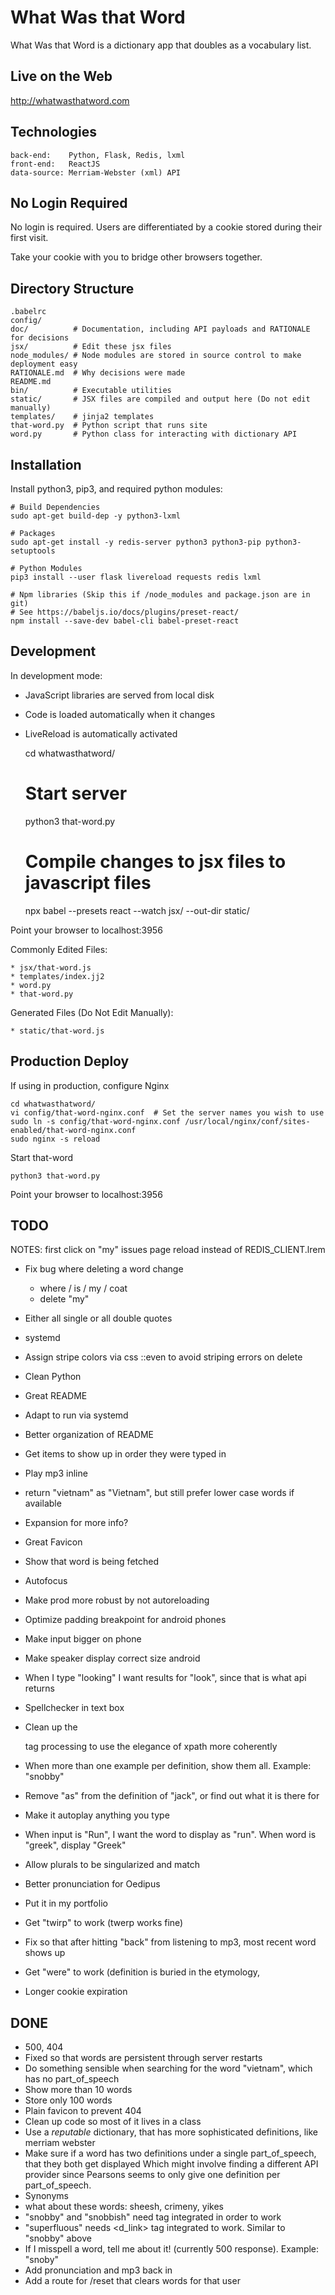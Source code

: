 What Was that Word
==================

What Was that Word is a dictionary app that doubles as a vocabulary list.


Live on the Web
---------------

http://whatwasthatword.com


Technologies
------------

    back-end:    Python, Flask, Redis, lxml
    front-end:   ReactJS
    data-source: Merriam-Webster (xml) API


No Login Required
-----------------

No login is required. Users are differentiated by a cookie stored during their first visit.

Take your cookie with you to bridge other browsers together.


Directory Structure
-------------------

    .babelrc
    config/
    doc/          # Documentation, including API payloads and RATIONALE for decisions
    jsx/          # Edit these jsx files
    node_modules/ # Node modules are stored in source control to make deployment easy
    RATIONALE.md  # Why decisions were made
    README.md
    bin/          # Executable utilities
    static/       # JSX files are compiled and output here (Do not edit manually)
    templates/    # jinja2 templates
    that-word.py  # Python script that runs site
    word.py       # Python class for interacting with dictionary API


Installation
------------

Install python3, pip3, and required python modules:

    # Build Dependencies
    sudo apt-get build-dep -y python3-lxml

    # Packages
    sudo apt-get install -y redis-server python3 python3-pip python3-setuptools

    # Python Modules
    pip3 install --user flask livereload requests redis lxml

    # Npm libraries (Skip this if /node_modules and package.json are in git)
    # See https://babeljs.io/docs/plugins/preset-react/
    npm install --save-dev babel-cli babel-preset-react





Development
-----------



In development mode:

  * JavaScript libraries are served from local disk
  * Code is loaded automatically when it changes
  * LiveReload is automatically activated

    cd whatwasthatword/

    # Start server
    python3 that-word.py

    # Compile changes to jsx files to javascript files
    npx babel --presets react --watch jsx/ --out-dir static/

Point your browser to localhost:3956


Commonly Edited Files:

    * jsx/that-word.js
    * templates/index.jj2
    * word.py
    * that-word.py

Generated Files (Do Not Edit Manually):

    * static/that-word.js


Production Deploy
-----------------

If using in production, configure Nginx

    cd whatwasthatword/
    vi config/that-word-nginx.conf  # Set the server names you wish to use
    sudo ln -s config/that-word-nginx.conf /usr/local/nginx/conf/sites-enabled/that-word-nginx.conf
    sudo nginx -s reload

Start that-word

    python3 that-word.py

Point your browser to localhost:3956


TODO
----

  NOTES:  first click on "my" issues page reload instead of REDIS_CLIENT.lrem
  * Fix bug where deleting a word change
    - where / is / my / coat
    - delete "my"
  * Either all single or all double quotes
  * systemd


  * Assign stripe colors via css ::even to avoid striping errors on delete
  * Clean Python
  * Great README
  * Adapt to run via systemd
  * Better organization of README
  * Get items to show up in order they were typed in


  * Play mp3 inline
  * return "vietnam" as "Vietnam", but still prefer lower case words if available
  * Expansion for more info?
  * Great Favicon
  * Show that word is being fetched
  * Autofocus
  * Make prod more robust by not autoreloading
  * Optimize padding breakpoint for android phones
  * Make input bigger on phone
  * Make speaker display correct size android
  * When I type "looking" I want results for "look", since that is what api returns
  * Spellchecker in text box
  * Clean up the <dt> tag processing to use the elegance of xpath more coherently
  * When more than one example per definition, show them all. Example: "snobby"
  * Remove "as" from the definition of "jack", or find out what it is there for
  * Make it autoplay anything you type
  * When input is "Run", I want the word to display as "run". When word is "greek", display "Greek"
  * Allow plurals to be singularized and match
  * Better pronunciation for Oedipus
  * Put it in my portfolio
  * Get "twirp" to work (twerp works fine)
  * Fix so that after hitting "back" from listening to mp3, most recent word shows up
  * Get "were" to work (definition is buried in the etymology,
  * Longer cookie expiration

DONE
----
  * 500, 404
  * Fixed so that words are persistent through server restarts
  * Do something sensible when searching for the word "vietnam", which has no part_of_speech
  * Show more than 10 words
  * Store only 100 words
  * Plain favicon to prevent 404
  * Clean up code so most of it lives in a class
  * Use a *reputable* dictionary, that has more sophisticated definitions, like merriam webster
  * Make sure if a word has two definitions under a single part_of_speech, that they both get displayed
    Which might involve finding a different API provider since Pearsons seems to only give one definition
    per part_of_speech.
  * Synonyms
  * what about these words: sheesh, crimeny, yikes
  * "snobby" and "snobbish" need <fw> tag integrated in order to work
  * "superfluous" needs <d_link> tag integrated to work. Similar to "snobby" above
  * If I misspell a word, tell me about it! (currently 500 response). Example: "snoby"
  * Add pronunciation and mp3 back in
  * Add a route for /reset that clears words for that user
